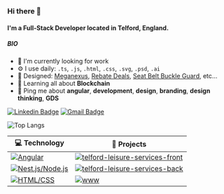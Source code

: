 ### Hi there 👋

#### I'm a Full-Stack Developer located in Telford, England.

##### BIO

- 🏢 I'm currently looking for work
- ⚙️ I use daily: `.ts`, `.js`, `.html`, `.css`, `.svg`, `.psd`, `.ai`
- 💅 Designed: [Meganexus](https://www.meganexus.com), [Rebate Deals](https://www.rebatedeals.co.uk), [Seat Belt Buckle Guard](https://www.seatbeltbuckleguard.com), etc…
- 🌱 Learning all about **Blockchain**
- 💬 Ping me about **angular**, **development**, **design**, **branding**, **design thinking**, **GDS**

[![Linkedin Badge](https://img.shields.io/badge/-Chris%20Jones-blue?style=flat-square&logo=Linkedin&logoColor=white&link=https://www.linkedin.com/in/chris-ian-jones/)](https://www.linkedin.com/in/chris-ian-jones/) [![Gmail Badge](https://img.shields.io/badge/-Chris%20Jones-c14438?style=flat-square&logo=Gmail&logoColor=white&link=mailto:hello@chris-jones.dev)](mailto:hello@chris-jones.dev)

![Top Langs](https://github-readme-stats.vercel.app/api/top-langs/?username=chris-ian-jones&layout=compact&theme=dark&hide_border=true)

| 💻 **Technology** | 🚀 **Projects** |
| - | - |
| [![Angular](https://img.shields.io/static/v1?label=&message=Angular&color=DD0031&logo=Angular&logoColor=FFFFFF)](https://www.angular.io/) | [![telford-leisure-services-front](https://img.shields.io/static/v1?label=&message=telford-leisure-services-front&color=000605&logo=github&logoColor=FFFFFF&labelColor=000605)](https://github.com/chris-ian-jones/telford-leisure-services-front) |
| [![Nest.js/Node.js](https://img.shields.io/static/v1?label=&message=Nest.js&color=E0234E&logo=NestJS&logoColor=FFFFFF)](https://nestjs.com/) | [![telford-leisure-services-back](https://img.shields.io/static/v1?label=&message=telford-leisure-services-back&color=000605&logo=github&logoColor=FFFFFF&labelColor=000605)](https://github.com/chris-ian-jones/telford-leisure-services-back) |
| [![HTML/CSS](https://img.shields.io/static/v1?label=&message=HTML/CSS&color=E34F26&logo=HTML5&logoColor=FFFFFF)](https://https://www.w3.org/standards/webdesign/htmlcss) | [![www](https://img.shields.io/static/v1?label=&message=blockchain-domains&color=000605&logo=github&logoColor=FFFFFF&labelColor=000605)](https://github.com/chris-ian-jones/domains-portfolio) |
